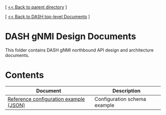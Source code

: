 [ [ << Back to parent directory](../README.md) ]

[ [ << Back to DASH top-level Documents](../../README.md#contents) ]

# DASH gNMI Design Documents

This folder contains DASH gNMI northbound API design and architecture documents.

# Contents

| Document                                               | Description                                |
| ------------------------------------------------------ | ------------------------------------------ |
| [Reference configuration example (JSON)](dash-reference-config-example.md) |Configuration schema example  |
